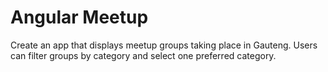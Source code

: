 # Angular Meetup 
Create an app that displays meetup groups taking place in Gauteng. Users can filter groups by category and select one preferred category.
